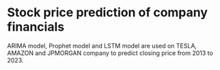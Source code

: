 # Stock price prediction of company financials
ARIMA model, Prophet model and LSTM model are used on TESLA, AMAZON and JPMORGAN company to predict closing price from 2013 to 2023.
